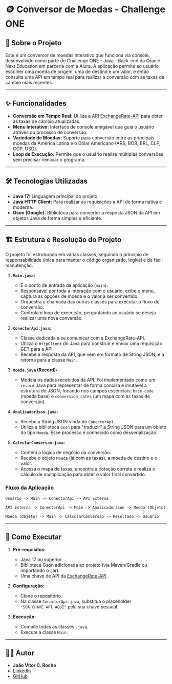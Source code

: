 # 🪙 Conversor de Moedas - Challenge ONE

## 📖 Sobre o Projeto

Este é um conversor de moedas interativo que funciona via console, desenvolvido como parte do Challenge ONE - Java - Back-end da Oracle Next Education em parceria com a Alura. A aplicação permite ao usuário escolher uma moeda de origem, uma de destino e um valor, e então consulta uma API em tempo real para realizar a conversão com as taxas de câmbio mais recentes.

---

## ✨ Funcionalidades

- **Conversão em Tempo Real:** Utiliza a API [ExchangeRate-API](https://www.exchangerate-api.com/) para obter as taxas de câmbio atualizadas.
- **Menu Interativo:** Interface de console amigável que guia o usuário através do processo de conversão.
- **Variedade de Moedas:** Suporte para conversão entre as principais moedas da América Latina e o Dólar Americano (ARS, BOB, BRL, CLP, COP, USD).
- **Loop de Execução:** Permite que o usuário realize múltiplas conversões sem precisar reiniciar o programa.

---

## 🛠️ Tecnologias Utilizadas

- **Java 17:** Linguagem principal do projeto.
- **Java HTTP Client:** Para realizar as requisições à API de forma nativa e moderna.
- **Gson (Google):** Biblioteca para converter a resposta JSON da API em objetos Java de forma simples e eficiente.

---

## 🏗️ Estrutura e Resolução do Projeto

O projeto foi estruturado em várias classes, seguindo o princípio de responsabilidade única para manter o código organizado, legível e de fácil manutenção.

1.  **`Main.java`:**
    -   É o ponto de entrada da aplicação (`main`).
    -   Responsável por toda a interação com o usuário: exibe o menu, captura as opções de moeda e o valor a ser convertido.
    -   Orquestra a chamada das outras classes para executar o fluxo de conversão.
    -   Controla o loop de execução, perguntando ao usuário se deseja realizar uma nova conversão.

2.  **`ConectorApi.java`:**
    -   Classe dedicada a se comunicar com a ExchangeRate-API.
    -   Utiliza o `HttpClient` do Java para construir e enviar uma requisição GET para a API.
    -   Recebe a resposta da API, que vem em formato de String JSON, e a retorna para a classe `Main`.

3.  **`Moeda.java` (Record):**
    -   Modela os dados recebidos da API. Foi implementado como um `record` Java para representar de forma concisa e imutável a estrutura do JSON, focando nos campos essenciais: `base_code` (moeda base) e `conversion_rates` (um mapa com as taxas de conversão).

4.  **`AnalisadorJson.java`:**
    -   Recebe a String JSON vinda do `ConectorApi`.
    -   Utiliza a biblioteca `Gson` para "traduzir" a String JSON para um objeto do tipo `Moeda`. Esse processo é conhecido como desserialização.

5.  **`CalcularConversao.java`:**
    -   Contém a lógica de negócio da conversão.
    -   Recebe o objeto `Moeda` (já com as taxas), a moeda de destino e o valor.
    -   Acessa o mapa de taxas, encontra a cotação correta e realiza o cálculo de multiplicação para obter o valor final convertido.

### Fluxo da Aplicação

```
Usuário -> Main -> ConectorApi -> API Externa
                                       |
API Externa -> ConectorApi -> Main -> AnalisadorJson -> Moeda (Objeto)
                                                            |
Moeda (Objeto) -> Main -> CalcularConversao -> Resultado -> Usuário
```

---

## 🚀 Como Executar

1.  **Pré-requisitos:**
    -   Java 17 ou superior.
    -   Biblioteca Gson adicionada ao projeto (via Maven/Gradle ou importando o .jar).
    -   Uma chave de API da [ExchangeRate-API](https://www.exchangerate-api.com/).

2.  **Configuração:**
    -   Clone o repositório.
    -   Na classe `ConectorApi.java`, substitua o placeholder `"SUA_CHAVE_API_AQUI"` pela sua chave pessoal.

3.  **Execução:**
    -   Compile todas as classes `.java`.
    -   Execute a classe `Main`.

---

## 👨‍💻 Autor

-   **João Vítor C. Rocha**
-   [LinkedIn](https://www.linkedin.com/in/joao-vitor-carlos-da-rocha/)
-   [GitHub](https://github.com/JOVI-CR)
